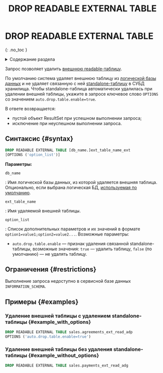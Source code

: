 ﻿---
layout: default
title: DROP READABLE EXTERNAL TABLE
nav_order: 24.5
parent: Запросы SQL+
grand_parent: Справочная информация
has_children: false
has_toc: false
---

# DROP READABLE EXTERNAL TABLE
{: .no_toc }

<details markdown="block">
  <summary>
    Содержание раздела
  </summary>
  {: .text-delta }
1. TOC
{:toc}
</details>

Запрос позволяет удалить [внешнюю readable-таблицу](../../../overview/main_concepts/external_table#readable_table).

По умолчанию система удаляет внешнюю таблицу из [логической базы данных](../../../overview/main_concepts/logical_db/logical_db.md) 
и не удаляет связанную с ней
[standalone-таблицу](../../../overview/main_concepts/standalone_table/standalone_table.md) в СУБД хранилища. 
Чтобы standalone-таблица автоматически удалилась при удалении внешней таблицы,
укажите в запросе ключевое слово `OPTIONS` со значением `auto.drop.table.enable=true`.

В ответе возвращается:
* пустой объект ResultSet при успешном выполнении запроса;
* исключение при неуспешном выполнении запроса.

## Синтаксис {#syntax}

```sql
DROP READABLE EXTERNAL TABLE [db_name.]ext_table_name_ext
[OPTIONS ('option_list')]
```

**Параметры:**

`db_name`

: Имя логической базы данных, из которой удаляется внешняя таблица. Опционально, если выбрана
  логическая БД, [используемая по умолчанию](../../../working_with_system/other_features/default_db_set-up/default_db_set-up.md).

`ext_table_name`

: Имя удаляемой внешней таблицы.

`option_list`

: Список дополнительных параметров и их значений в формате `option1=value1;option2=value2...`.
  Возможные параметры:
  * `auto.drop.table.enable` — признак удаления связанной standalone-таблицы, возможные значения: `true` — удалить таблицу,
    `false` (по умолчанию) — не удалять таблицу.

## Ограничения {#restrictions}

Выполнение запроса недоступно в сервисной базе данных `INFORMATION_SCHEMA`.

## Примеры {#examples}

### Удаление внешней таблицы с удалением standalone-таблицы {#example_with_options}

```sql
DROP READABLE EXTERNAL TABLE sales.agreements_ext_read_adp
OPTIONS ('auto.drop.table.enable=true')
```

### Удаление внешней таблицы без удаления standalone-таблицы {#example_without_options}

```sql
DROP READABLE EXTERNAL TABLE sales.payments_ext_read_adg
```
